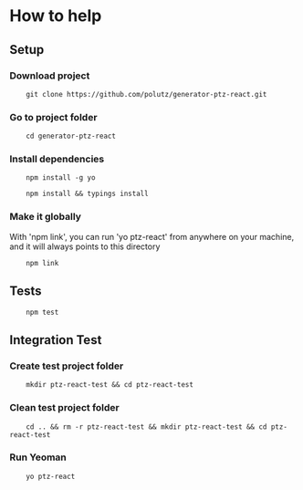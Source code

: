 # How to help


## Setup

### Download project
```
    git clone https://github.com/polutz/generator-ptz-react.git
```

### Go to project folder
```
    cd generator-ptz-react
```

### Install dependencies
```
    npm install -g yo
```

```
    npm install && typings install
```

### Make it globally

With 'npm link', you can run 'yo ptz-react' from anywhere on your machine,
and it will always points to this directory

```
    npm link
```


## Tests
```
    npm test
```

## Integration Test

### Create test project folder
```
    mkdir ptz-react-test && cd ptz-react-test 
```

### Clean test project folder
```
    cd .. && rm -r ptz-react-test && mkdir ptz-react-test && cd ptz-react-test
```

### Run Yeoman
```
    yo ptz-react
```
